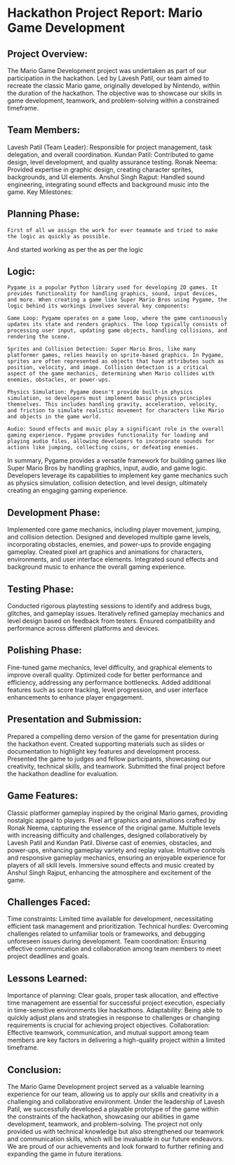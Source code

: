 # Hackathon Project Report: Mario Game Development

## Project Overview:
The Mario Game Development project was undertaken as part of our participation in the hackathon. Led by Lavesh Patil, our team aimed to recreate the classic Mario game, originally developed by Nintendo, within the duration of the hackathon. The objective was to showcase our skills in game development, teamwork, and problem-solving within a constrained timeframe.

## Team Members:

Lavesh Patil (Team Leader): Responsible for project management, task delegation, and overall coordination.
Kundan Patil: Contributed to game design, level development, and quality assurance testing.
Ronak Neema: Provided expertise in graphic design, creating character sprites, backgrounds, and UI elements.
Anshul Singh Rajput: Handled sound engineering, integrating sound effects and background music into the game.
Key Milestones:

## Planning Phase:
    First of all we assign the work for ever teammate and tried to make the logic as quickly as possible.
And started working as per the as per the logic

## Logic:
    Pygame is a popular Python library used for developing 2D games. It provides functionality for handling graphics, sound, input devices, and more. When creating a game like Super Mario Bros using Pygame, the logic behind its workings involves several key components:

    Game Loop: Pygame operates on a game loop, where the game continuously updates its state and renders graphics. The loop typically consists of processing user input, updating game objects, handling collisions, and rendering the scene.

    Sprites and Collision Detection: Super Mario Bros, like many platformer games, relies heavily on sprite-based graphics. In Pygame, sprites are often represented as objects that have attributes such as position, velocity, and image. Collision detection is a critical aspect of the game mechanics, determining when Mario collides with enemies, obstacles, or power-ups.

    Physics Simulation: Pygame doesn't provide built-in physics simulation, so developers must implement basic physics principles themselves. This includes handling gravity, acceleration, velocity, and friction to simulate realistic movement for characters like Mario and objects in the game world.

    Audio: Sound effects and music play a significant role in the overall gaming experience. Pygame provides functionality for loading and playing audio files, allowing developers to incorporate sounds for actions like jumping, collecting coins, or defeating enemies.

In summary, Pygame provides a versatile framework for building games like Super Mario Bros by handling graphics, input, audio, and game logic. Developers leverage its capabilities to implement key game mechanics such as physics simulation, collision detection, and level design, ultimately creating an engaging gaming experience.

## Development Phase:
Implemented core game mechanics, including player movement, jumping, and collision detection.
Designed and developed multiple game levels, incorporating obstacles, enemies, and power-ups to provide engaging gameplay.
Created pixel art graphics and animations for characters, environments, and user interface elements.
Integrated sound effects and background music to enhance the overall gaming experience.

## Testing Phase:
Conducted rigorous playtesting sessions to identify and address bugs, glitches, and gameplay issues.
Iteratively refined gameplay mechanics and level design based on feedback from testers.
Ensured compatibility and performance across different platforms and devices.

## Polishing Phase:
Fine-tuned game mechanics, level difficulty, and graphical elements to improve overall quality.
Optimized code for better performance and efficiency, addressing any performance bottlenecks.
Added additional features such as score tracking, level progression, and user interface enhancements to enhance player engagement.

## Presentation and Submission:
Prepared a compelling demo version of the game for presentation during the hackathon event.
Created supporting materials such as slides or documentation to highlight key features and development process.
Presented the game to judges and fellow participants, showcasing our creativity, technical skills, and teamwork.
Submitted the final project before the hackathon deadline for evaluation.

## Game Features:
Classic platformer gameplay inspired by the original Mario games, providing nostalgic appeal to players.
Pixel art graphics and animations crafted by Ronak Neema, capturing the essence of the original game.
Multiple levels with increasing difficulty and challenges, designed collaboratively by Lavesh Patil and Kundan Patil.
Diverse cast of enemies, obstacles, and power-ups, enhancing gameplay variety and replay value.
Intuitive controls and responsive gameplay mechanics, ensuring an enjoyable experience for players of all skill levels.
Immersive sound effects and music created by Anshul Singh Rajput, enhancing the atmosphere and excitement of the game.

## Challenges Faced:
Time constraints: Limited time available for development, necessitating efficient task management and prioritization.
Technical hurdles: Overcoming challenges related to unfamiliar tools or frameworks, and debugging unforeseen issues during development.
Team coordination: Ensuring effective communication and collaboration among team members to meet project deadlines and goals.

## Lessons Learned:
Importance of planning: Clear goals, proper task allocation, and effective time management are essential for successful project execution, especially in time-sensitive environments like hackathons.
Adaptability: Being able to quickly adjust plans and strategies in response to challenges or changing requirements is crucial for achieving project objectives.
Collaboration: Effective teamwork, communication, and mutual support among team members are key factors in delivering a high-quality project within a limited timeframe.


## Conclusion:
The Mario Game Development project served as a valuable learning experience for our team, allowing us to apply our skills and creativity in a challenging and collaborative environment. Under the leadership of Lavesh Patil, we successfully developed a playable prototype of the game within the constraints of the hackathon, showcasing our abilities in game development, teamwork, and problem-solving. The project not only provided us with technical knowledge but also strengthened our teamwork and communication skills, which will be invaluable in our future endeavors. We are proud of our achievements and look forward to further
refining and expanding the game in future iterations.
